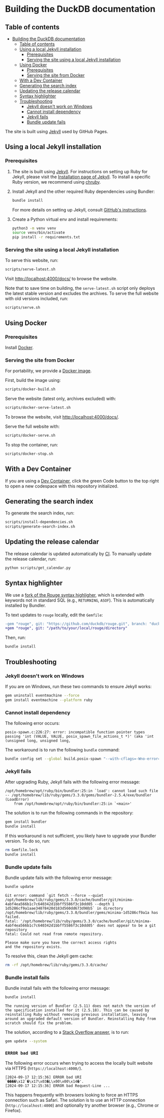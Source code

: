 # Building the DuckDB documentation

## Table of contents

* [Building the DuckDB documentation](#building-the-duckdb-documentation)
  * [Table of contents](#table-of-contents)
  * [Using a local Jekyll installation](#using-a-local-jekyll-installation)
    * [Prerequisites](#prerequisites)
    * [Serving the site using a local Jekyll installation](#serving-the-site-using-a-local-jekyll-installation)
  * [Using Docker](#using-docker)
    * [Prerequisites](#prerequisites-1)
    * [Serving the site from Docker](#serving-the-site-from-docker)
  * [With a Dev Container](#with-a-dev-container)
  * [Generating the search index](#generating-the-search-index)
  * [Updating the release calendar](#updating-the-release-calendar)
  * [Syntax highlighter](#syntax-highlighter)
  * [Troubleshooting](#troubleshooting)
    * [Jekyll doesn't work on Windows](#jekyll-doesnt-work-on-windows)
    * [Cannot install dependency](#cannot-install-dependency)
    * [Jekyll fails](#jekyll-fails)
    * [Bundle update fails](#bundle-update-fails)

The site is built using [Jekyll](https://jekyllrb.com/) used by GitHub Pages.

## Using a local Jekyll installation

### Prerequisites

1. The site is built using [Jekyll](https://jekyllrb.com/). For instructions on setting up Ruby for Jekyll, please visit the [Installation page of Jekyll](https://jekyllrb.com/docs/installation/macos/). To install a specific Ruby version, we recommend using [chruby](https://jekyllrb.com/docs/installation/macos/#step-2-install-chruby-and-the-latest-ruby-with-ruby-install).

2. Install Jekyll and the other required Ruby dependencies using Bundler:

    ```bash
    bundle install
    ```

    For more details on setting up Jekyll, consult [GitHub's instructions](https://docs.github.com/en/pages/setting-up-a-github-pages-site-with-jekyll/testing-your-github-pages-site-locally-with-jekyll).

3. Create a Python virtual env and install requirements:

    ```bash
    python3 -m venv venv
    source venv/bin/activate
    pip install -r requirements.txt
    ```

### Serving the site using a local Jekyll installation

To serve this website, run:

```bash
scripts/serve-latest.sh
```

Visit <http://localhost:4000/docs/> to browse the website.

Note that to save time on building, the `serve-latest.sh` script only deploys the latest stable version and excludes the archives. To serve the full website with old versions included, run:

```bash
scripts/serve.sh
```

## Using Docker

### Prerequisites

Install [Docker](https://docs.docker.com/get-docker/).

### Serving the site from Docker

For portability, we provide a [Docker image](Dockerfile).

First, build the image using:

```bash
scripts/docker-build.sh
```

Serve the website (latest only, archives excluded) with:

```bash
scripts/docker-serve-latest.sh
```

To browse the website, visit <http://localhost:4000/docs/>.

Serve the full website with:

```bash
scripts/docker-serve.sh
```

To stop the container, run:

```bash
scripts/docker-stop.sh
```

## With a Dev Container

If you are using a [Dev Container](https://code.visualstudio.com/docs/devcontainers/containers), click the green Code button to the top right to open a new codespace with this repository initialized.

## Generating the search index

To generate the search index, run:

```bash
scripts/install-dependencies.sh
scripts/generate-search-index.sh
```

## Updating the release calendar

The release calendar is updated automatically by [CI](.github/workflows/jekyll.yml). To manually update the release calendar, run:

```bash
python scripts/get_calendar.py
```

## Syntax highlighter

We use a [fork of the Rouge syntax highligher](https://github.com/duckdb/rouge/blob/duckdb/lib/rouge/lexers/sql.rb), which is extended with keywords not in standard SQL (e.g., `RETURNING`, `ASOF`). This is automatically installed by Bundler.

To text updates to `rouge` locally, edit the `Gemfile`:

```diff
-gem "rouge", git: "https://github.com/duckdb/rouge.git", branch: "duckdb"
+gem "rouge", git: "/path/to/your/local/rouge/directory"
```

Then, run:

```bash
bundle install
```

## Troubleshooting

### Jekyll doesn't work on Windows

If you are on Windows, run these two commands to ensure Jekyll works:

```bash
gem uninstall eventmachine --force
gem install eventmachine --platform ruby
```

### Cannot install dependency

The following error occurs:

```console
posix-spawn.c:226:27: error: incompatible function pointer types passing 'int (VALUE, VALUE, posix_spawn_file_actions_t *)' (aka 'int (unsigned long, unsigned long,
```

The workaround is to run the following `bundle` command:

```bash
bundle config set --global build.posix-spawn "--with-cflags=-Wno-error=incompatible-function-pointer-types"
```

### Jekyll fails

After upgrading Ruby, Jekyll fails with the following error message:

```console
/opt/homebrew/opt/ruby/bin/bundler:25:in `load': cannot load such file -- /opt/homebrew/lib/ruby/gems/3.3.0/gems/bundler-2.5.4/exe/bundler (LoadError)
	from /opt/homebrew/opt/ruby/bin/bundler:25:in `<main>'
```

The solution is to run the following commands in the repository:

```bash
gem install bundler
bundle install
```

If this workaround is not sufficient, you likely have to upgrade your Bundler version.
To do so, run:

```bash
rm Gemfile.lock
bundle install
```

### Bundle update fails

Bundle update fails with the following error message:

```bash
bundle update
```

```console
Git error: command `git fetch --force --quiet
/opt/homebrew/lib/ruby/gems/3.3.0/cache/bundler/git/minima-4abf4ea566b1c7c640342d1bbff5586f3c10dd05 --depth 1
1d5286cf9a1aae34078420d183d560dd673d98b5` in directory /opt/homebrew/lib/ruby/gems/3.3.0/bundler/gems/minima-1d5286cf9a1a has failed.
fatal: '/opt/homebrew/lib/ruby/gems/3.3.0/cache/bundler/git/minima-4abf4ea566b1c7c640342d1bbff5586f3c10dd05' does not appear to be a git
repository
fatal: Could not read from remote repository.

Please make sure you have the correct access rights
and the repository exists.
```

To resolve this, clean the Jekyll gem cache:

```bash
rm -rf /opt/homebrew/lib/ruby/gems/3.3.0/cache/
```

### Bundle install fails

Bundle install fails with the following error message:

```bash
bundle install
```

```console
The running version of Bundler (2.5.11) does not match the version of the specification installed for it (2.5.18). This can be caused by
reinstalling Ruby without removing previous installation, leaving around an upgraded default version of Bundler. Reinstalling Ruby from
scratch should fix the problem.
```

The solution, according to a [Stack Overflow answer](https://stackoverflow.com/a/63761800), is to run:

```bash
gem update --system
```

### `ERROR bad URI`

The following error occurs when trying to access the locally built website via HTTPS (`https://localhost:4000/`).

```console
[2024-09-17 12:15:36] ERROR bad URI `����\x12`�\x17\x03�L\x00\x00\x14�'.
[2024-09-17 12:15:36] ERROR bad Request-Line ...
```

This happens frequently with browsers looking to force an HTTPS connection such as Safari.
The solution is to use an HTTP connection (`http://localhost:4000`) and optionally try another browser (e.g., Chrome or Firefox).
